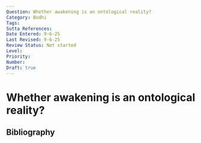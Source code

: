 ```yaml
---
Question: Whether awakening is an ontological reality?
Category: Bodhi
Tags: 
Sutta References: 
Date Entered: 9-6-25
Last Revised: 9-6-25
Review Status: Not started
Level: 
Priority: 
Number: 
Draft: true
---
```


# Whether awakening is an ontological reality?

## Bibliography

<!-- 

Notes:



-->